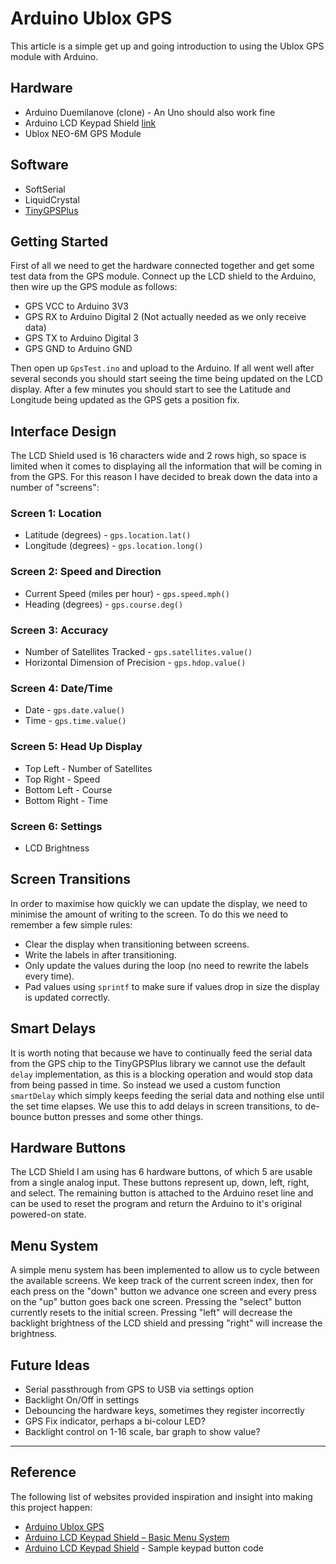 # Arduino Ublox GPS

This article is a simple get up and going introduction to using the Ublox GPS module with Arduino.

## Hardware

* Arduino Duemilanove (clone) - An Uno should also work fine
* Arduino LCD Keypad Shield [link](http://www.hobbytronics.co.uk/arduino-lcd-keypad-shield)
* Ublox NEO-6M GPS Module 

## Software

* SoftSerial
* LiquidCrystal
* [TinyGPSPlus](https://github.com/mikalhart/TinyGPSPlus)

## Getting Started

First of all we need to get the hardware connected together and get some test data from the GPS module. Connect up the LCD shield to the Arduino, then wire up the GPS module as follows:

* GPS VCC to Arduino 3V3
* GPS RX to Arduino Digital 2 (Not actually needed as we only receive data)
* GPS TX to Arduino Digital 3
* GPS GND to Arduino GND

Then open up `GpsTest.ino` and upload to the Arduino. If all went well after several seconds you should start seeing the time being updated on the LCD display. After a few minutes you should start to see the Latitude and Longitude being updated as the GPS gets a position fix.

## Interface Design

The LCD Shield used is 16 characters wide and 2 rows high, so space is limited when it comes to displaying all the information that will be coming in from the GPS. For this reason I have decided to break down the data into a number of "screens":

### Screen 1: Location

* Latitude (degrees) - `gps.location.lat()`
* Longitude (degrees) - `gps.location.long()`

### Screen 2: Speed and Direction

* Current Speed (miles per hour) - `gps.speed.mph()`
* Heading (degrees) - `gps.course.deg()`

### Screen 3: Accuracy

* Number of Satellites Tracked - `gps.satellites.value()`
* Horizontal Dimension of Precision - `gps.hdop.value()`

### Screen 4: Date/Time

* Date - `gps.date.value()`
* Time - `gps.time.value()`

### Screen 5: Head Up Display

* Top Left - Number of Satellites
* Top Right - Speed
* Bottom Left - Course
* Bottom Right - Time

### Screen 6: Settings

* LCD Brightness

## Screen Transitions

In order to maximise how quickly we can update the display, we need to minimise the amount of writing to the screen. To do this we need to remember a few simple rules:

* Clear the display when transitioning between screens.
* Write the labels in after transitioning.
* Only update the values during the loop (no need to rewrite the labels every time).
* Pad values using `sprintf` to make sure if values drop in size the display is updated correctly.

## Smart Delays

It is worth noting that because we have to continually feed the serial data from the GPS chip to the TinyGPSPlus library we cannot use the default `delay` implementation, as this is a blocking operation and would stop data from being passed in time. So instead we used a custom function `smartDelay` which simply keeps feeding the serial data and nothing else until the set time elapses. We use this to add delays in screen transitions, to de-bounce button presses and some other things.

## Hardware Buttons

The LCD Shield I am using has 6 hardware buttons, of which 5 are usable from a single analog input. These buttons represent up, down, left, right, and select. The remaining button is attached to the Arduino reset line and can be used to reset the program and return the Arduino to it's original powered-on state.

## Menu System

A simple menu system has been implemented to allow us to cycle between the available screens. We keep track of the current screen index, then for each press on the "down" button we advance one screen and every press on the "up" button goes back one screen. Pressing the "select" button currently resets to the initial screen. Pressing "left" will decrease the backlight brightness of the LCD shield and pressing "right" will increase the brightness.

## Future Ideas

* Serial passthrough from GPS to USB via settings option
* Backlight On/Off in settings
* Debouncing the hardware keys, sometimes they register incorrectly
* GPS Fix indicator, perhaps a bi-colour LED?
* Backlight control on 1-16 scale, bar graph to show value?

-----

## Reference

The following list of websites provided inspiration and insight into making this project happen:

* [Arduino Ublox GPS](http://www.instructables.com/id/Arduino-Ublox-GPS/)
* [Arduino LCD Keypad Shield – Basic Menu System](http://www.hackshed.co.uk/arduino-lcd-keypad-shield-basic-menu-system/)
* [Arduino LCD Keypad Shield](http://www.hobbytronics.co.uk/arduino-lcd-keypad-shield) - Sample keypad button code

